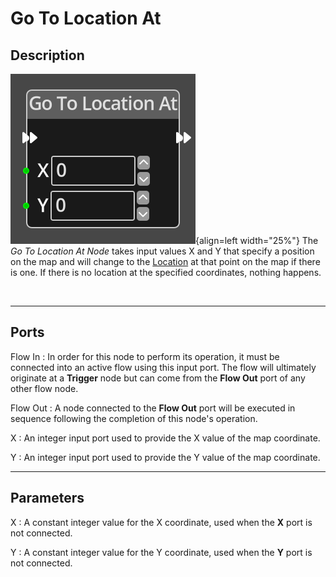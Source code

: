 
# Go To Location At

## Description

![Go To Location At Node](../../assets/nodes/go_to_location_at.png){align=left width="25%"}
The *Go To Location At Node* takes input values X and Y that specify a position 
on the map and will change to the [Location](../../introduction/terminology.md#locations)
at that point on the map if there is one. If there is no location at the specified
coordinates, nothing happens.

<br style="clear:left"/>
  
-------

## Ports

Flow In
: In order for this node to perform its operation, it must be connected into an
  active flow using this input port. The flow will ultimately originate at a
  __Trigger__ node but can come from the __Flow Out__ port of any other flow
  node.

Flow Out
: A node connected to the __Flow Out__ port will be executed in sequence
  following the completion of this node's operation.

X 
: An integer input port used to provide the X value of the map coordinate.

Y 
: An integer input port used to provide the Y value of the map coordinate.


-------

## Parameters

X 
: A constant integer value for the X coordinate, used when the __X__ port is not
  connected.

Y 
: A constant integer value for the Y coordinate, used when the __Y__ port is not
  connected.


